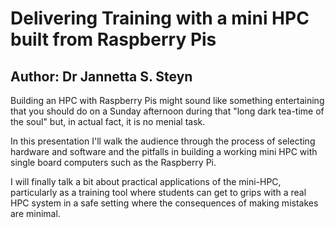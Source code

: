 # Delivering Training with a mini HPC built from Raspberry Pis
## Author: Dr Jannetta S. Steyn
Building an HPC with Raspberry Pis might sound like something entertaining that you should do on a Sunday afternoon during that "long dark tea-time of the soul" but, in actual fact, it is no menial task.

In this presentation I'll walk the audience through the process of selecting hardware and software and the pitfalls in building a working mini HPC with single board computers such as the Raspberry Pi.

I will finally talk a bit about practical applications of the mini-HPC, particularly as a training tool where students can get to grips with a real HPC system in a safe setting where the consequences of making mistakes are minimal.

